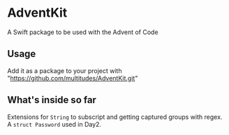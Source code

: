 # AdventKit
 A Swift package to be used with the Advent of Code

## Usage

Add it as a package to your project with "https://github.com/multitudes/AdventKit.git"

## What's inside so far

Extensions for `String` to subscript and getting captured groups with regex.  
A `struct Password` used in Day2. 


